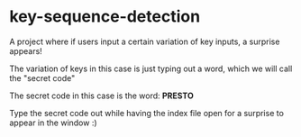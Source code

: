 # key-sequence-detection
A project where if users input a certain variation of key inputs, a surprise appears!

The variation of keys in this case is just typing out a word, which we will call the "secret code"

The secret code in this case is the word: <b>PRESTO</b>

Type the secret code out while having the index file open for a surprise to appear in the window :)

